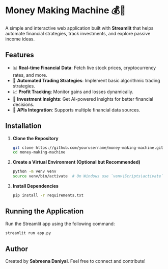 # Money Making Machine 💰🚀

A simple and interactive web application built with **Streamlit** that helps automate financial strategies, track investments, and explore passive income ideas.

## Features
- 📊 **Real-time Financial Data**: Fetch live stock prices, cryptocurrency rates, and more.
- 🤖 **Automated Trading Strategies**: Implement basic algorithmic trading strategies.
- 📈 **Profit Tracking**: Monitor gains and losses dynamically.
- 🎯 **Investment Insights**: Get AI-powered insights for better financial decisions.
- 🔗 **APIs Integration**: Supports multiple financial data sources.

## Installation

1. **Clone the Repository**
   ```sh
   git clone https://github.com/yourusername/money-making-machine.git
   cd money-making-machine
   ```

2. **Create a Virtual Environment (Optional but Recommended)**
   ```sh
   python -m venv venv
   source venv/bin/activate  # On Windows use `venv\Scripts\activate`
   ```

3. **Install Dependencies**
   ```sh
   pip install -r requirements.txt
   ```

## Running the Application

Run the Streamlit app using the following command:
```sh
streamlit run app.py
```

## Author
Created by **Sabreena Daniyal**. Feel free to connect and contribute!

